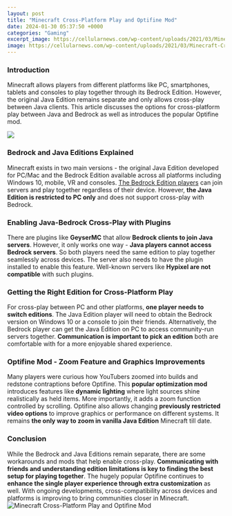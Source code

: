 ```yaml
---
layout: post
title: "Minecraft Cross-Platform Play and Optifine Mod"
date: 2024-01-30 05:37:50 +0000
categories: "Gaming"
excerpt_image: https://cellularnews.com/wp-content/uploads/2021/03/Minecraft-Cross-Platform_Main-1024x438.jpg
image: https://cellularnews.com/wp-content/uploads/2021/03/Minecraft-Cross-Platform_Main-1024x438.jpg
---
```


### Introduction
Minecraft allows players from different platforms like PC, smartphones, tablets and consoles to play together through its Bedrock Edition. However, the original Java Edition remains separate and only allows cross-play between Java clients. This article discusses the options for cross-platform play between Java and Bedrock as well as introduces the popular Optifine mod.

![](https://gamerssuffice.com/wp-content/uploads/2019/11/How-to-Install-Optimine-1024x576.jpg)
### Bedrock and Java Editions Explained
Minecraft exists in two main versions - the original Java Edition developed for PC/Mac and the Bedrock Edition available across all platforms including Windows 10, mobile, VR and consoles. [The Bedrock Edition players](https://store.fi.io.vn/womens-crazy-havanese-lady-dog-lover-v-neck-t-shirt/women&) can join servers and play together regardless of their device. However, **the Java Edition is restricted to PC only** and does not support cross-play with Bedrock. 
### Enabling Java-Bedrock Cross-Play with Plugins
There are plugins like **GeyserMC** that allow **Bedrock clients to join Java servers**. However, it only works one way - **Java players cannot access Bedrock servers**. So both players need the same edition to play together seamlessly across devices. The server also needs to have the plugin installed to enable this feature. Well-known servers like **Hypixel are not compatible** with such plugins.
### Getting the Right Edition for Cross-Platform Play
For cross-play between PC and other platforms, **one player needs to switch editions**. The Java Edition player will need to obtain the Bedrock version on Windows 10 or a console to join their friends. Alternatively, the Bedrock player can get the Java Edition on PC to access community-run servers together. **Communication is important to pick an edition** both are comfortable with for a more enjoyable shared experience. 
### Optifine Mod - Zoom Feature and Graphics Improvements 
Many players were curious how YouTubers zoomed into builds and redstone contraptions before Optifine. This **popular optimization mod** introduces features like **dynamic lighting** where light sources shine realistically as held items. More importantly, it adds a zoom function controlled by scrolling. Optifine also allows changing **previously restricted video options** to improve graphics or performance on different systems. It remains **the only way to zoom in vanilla Java Edition** Minecraft till date.
### Conclusion
While the Bedrock and Java Editions remain separate, there are some workarounds and mods that help enable cross-play. **Communicating with friends and understanding edition limitations is key to finding the best setup for playing together**. The hugely popular Optifine continues to **enhance the single player experience through extra customization** as well. With ongoing developments, cross-compatibility across devices and platforms is improving to bring communities closer in Minecraft.
![Minecraft Cross-Platform Play and Optifine Mod](https://cellularnews.com/wp-content/uploads/2021/03/Minecraft-Cross-Platform_Main-1024x438.jpg)